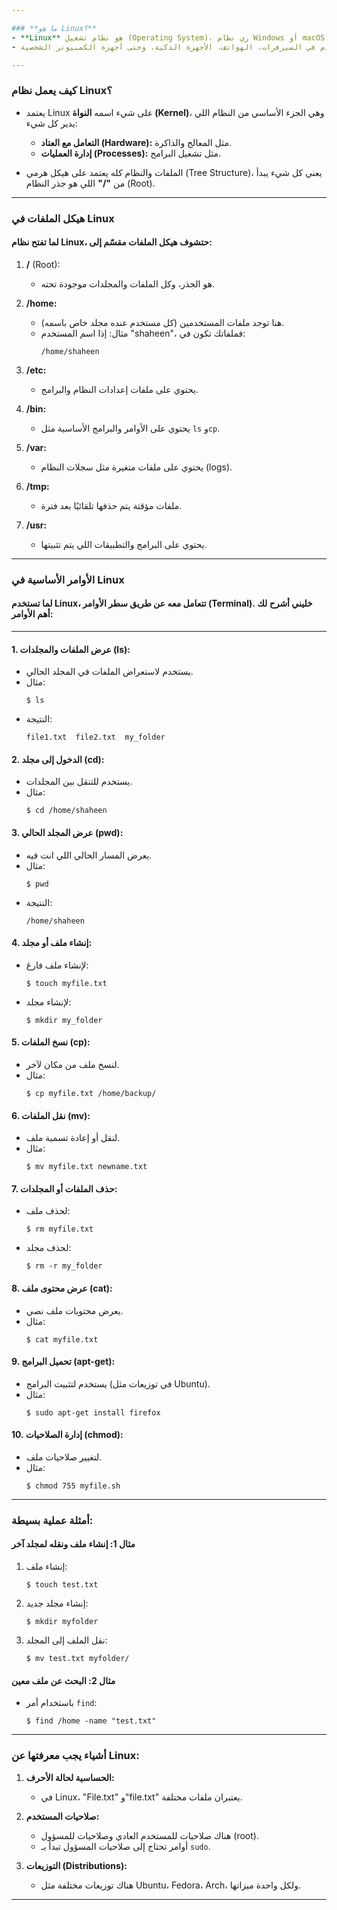 ```yaml
---

### **ما هو Linux؟**
- **Linux** هو نظام تشغيل (Operating System)، زي نظام Windows أو macOS، لكنه مفتوح المصدر (يعني الكود الخاص به متاح لأي شخص لتعديله أو تحسينه).  
- يُستخدم في السيرفرات، الهواتف، الأجهزة الذكية، وحتى أجهزة الكمبيوتر الشخصية.

---
```


### **كيف يعمل نظام Linux؟**
- يعتمد Linux على شيء اسمه **النواة (Kernel)**، وهي الجزء الأساسي من النظام اللي يدير كل شيء:  
  - **التعامل مع العتاد (Hardware):** مثل المعالج والذاكرة.  
  - **إدارة العمليات (Processes):** مثل تشغيل البرامج.  

- الملفات والنظام كله يعتمد على هيكل هرمي (Tree Structure)، يعني كل شيء يبدأ من **"/"** اللي هو جذر النظام (Root).

---

### **هيكل الملفات في Linux**
#### لما تفتح نظام Linux، حتشوف هيكل الملفات مقسّم إلى:
1. **/** (Root):  
   - هو الجذر، وكل الملفات والمجلدات موجودة تحته.
   
2. **/home:**  
   - هنا توجد ملفات المستخدمين (كل مستخدم عنده مجلد خاص باسمه).  
   - مثال: إذا اسم المستخدم "shaheen"، فملفاتك تكون في:  
     ```
     /home/shaheen
     ```

3. **/etc:**  
   - يحتوي على ملفات إعدادات النظام والبرامج.

4. **/bin:**  
   - يحتوي على الأوامر والبرامج الأساسية مثل `ls` و`cp`.

5. **/var:**  
   - يحتوي على ملفات متغيرة مثل سجلات النظام (logs).

6. **/tmp:**  
   - ملفات مؤقتة يتم حذفها تلقائيًا بعد فترة.

7. **/usr:**  
   - يحتوي على البرامج والتطبيقات اللي يتم تثبيتها.

---

### **الأوامر الأساسية في Linux**
#### لما تستخدم Linux، تتعامل معه عن طريق **سطر الأوامر (Terminal)**. خليني أشرح لك أهم الأوامر:

---

#### 1. **عرض الملفات والمجلدات (ls):**
   - يستخدم لاستعراض الملفات في المجلد الحالي.  
   - مثال:  
     ```
     $ ls
     ```
   - النتيجة:  
     ```
     file1.txt  file2.txt  my_folder
     ```

#### 2. **الدخول إلى مجلد (cd):**
   - يستخدم للتنقل بين المجلدات.  
   - مثال:  
     ```
     $ cd /home/shaheen
     ```

#### 3. **عرض المجلد الحالي (pwd):**
   - يعرض المسار الحالي اللي انت فيه.  
   - مثال:  
     ```
     $ pwd
     ```
   - النتيجة:  
     ```
     /home/shaheen
     ```

#### 4. **إنشاء ملف أو مجلد:**
   - لإنشاء ملف فارغ:  
     ```
     $ touch myfile.txt
     ```
   - لإنشاء مجلد:  
     ```
     $ mkdir my_folder
     ```

#### 5. **نسخ الملفات (cp):**
   - لنسخ ملف من مكان لآخر.  
   - مثال:  
     ```
     $ cp myfile.txt /home/backup/
     ```

#### 6. **نقل الملفات (mv):**
   - لنقل أو إعادة تسمية ملف.  
   - مثال:  
     ```
     $ mv myfile.txt newname.txt
     ```

#### 7. **حذف الملفات أو المجلدات:**
   - لحذف ملف:  
     ```
     $ rm myfile.txt
     ```
   - لحذف مجلد:  
     ```
     $ rm -r my_folder
     ```

#### 8. **عرض محتوى ملف (cat):**
   - يعرض محتويات ملف نصي.  
   - مثال:  
     ```
     $ cat myfile.txt
     ```

#### 9. **تحميل البرامج (apt-get):**
   - يستخدم لتثبيت البرامج (في توزيعات مثل Ubuntu).  
   - مثال:  
     ```
     $ sudo apt-get install firefox
     ```

#### 10. **إدارة الصلاحيات (chmod):**
   - لتغيير صلاحيات ملف.  
   - مثال:  
     ```
     $ chmod 755 myfile.sh
     ```

---

### **أمثلة عملية بسيطة:**

#### مثال 1: إنشاء ملف ونقله لمجلد آخر
1. إنشاء ملف:
   ```
   $ touch test.txt
   ```
2. إنشاء مجلد جديد:
   ```
   $ mkdir myfolder
   ```
3. نقل الملف إلى المجلد:
   ```
   $ mv test.txt myfolder/
   ```

#### مثال 2: البحث عن ملف معين
- باستخدام أمر `find`:
  ```
  $ find /home -name "test.txt"
  ```

---

### **أشياء يجب معرفتها عن Linux:**
1. **الحساسية لحالة الأحرف:**  
   - في Linux، "File.txt" و"file.txt" يعتبران ملفات مختلفة.

2. **صلاحيات المستخدم:**  
   - هناك صلاحيات للمستخدم العادي وصلاحيات للمسؤول (root).  
   - أوامر تحتاج إلى صلاحيات المسؤول تبدأ بـ `sudo`.

3. **التوزيعات (Distributions):**  
   - هناك توزيعات مختلفة مثل Ubuntu، Fedora، Arch، ولكل واحدة ميزاتها.

---
